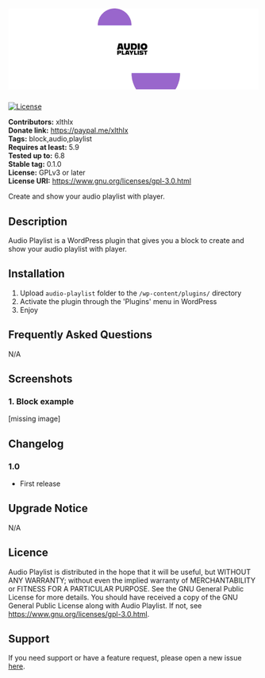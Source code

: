 # ![Audio Playlist](https://github.com/xlthlx/audio-playlist/blob/main/assets/banner-772x250.png "WordPress Plugin")

[![License](https://img.shields.io/badge/license-GPL_v3%2B-blueviolet)](https://github.com/xlthlx/site-toolkit/blob/main/LICENSE)

**Contributors:**      xlthlx \
**Donate link:** 	   https://paypal.me/xlthlx \
**Tags:**              block,audio,playlist \
**Requires at least:** 5.9 \
**Tested up to:**      6.8 \
**Stable tag:**        0.1.0 \
**License:** GPLv3 or later \
**License URI:** https://www.gnu.org/licenses/gpl-3.0.html

Create and show your audio playlist with player.

## Description

Audio Playlist is a WordPress plugin that gives you a block to create and show your audio playlist with player.

## Installation

1. Upload `audio-playlist` folder to the `/wp-content/plugins/` directory
2. Activate the plugin through the 'Plugins' menu in WordPress
3. Enjoy

## Frequently Asked Questions

N/A

## Screenshots

### 1. Block example

[missing image]


## Changelog

### 1.0

* First release

## Upgrade Notice

N/A

## Licence

Audio Playlist is distributed in the hope that it will be useful, but WITHOUT ANY WARRANTY; without even the implied warranty of MERCHANTABILITY or FITNESS FOR A PARTICULAR PURPOSE. See the GNU General Public License for more details. You should have received a copy of the GNU General Public License along with Audio Playlist.
If not, see https://www.gnu.org/licenses/gpl-3.0.html.

## Support

If you need support or have a feature request, please open a new issue [here](https://github.com/xlthlx/audio-playlist/issues).
